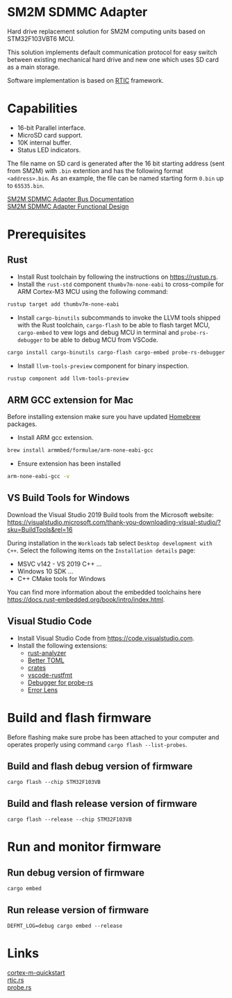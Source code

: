# SM2M SDMMC Adapter

Hard drive replacement solution for SM2M computing units based on STM32F103VBT6 MCU.

This solution implements default communication protocol for easy switch between existing mechanical hard drive and new one which uses SD card as a main storage.

Software implementation is based on [RTIC](https://rtic.rs/1/book/en/preface.html) framework.

# Capabilities
- 16-bit Parallel interface.
- MicroSD card support.
- 10K internal buffer.
- Status LED indicators.

The file name on SD card is generated after the 16 bit starting address (sent from SM2M) with `.bin` extention and has the following format `<address>.bin`. As an example, the file can be named starting form `0.bin` up to `65535.bin`.

[SM2M SDMMC Adapter Bus Documentation](doc/BUS.md)  
[SM2M SDMMC Adapter Functional Design](doc/FUNC.md)

# Prerequisites
## Rust
- Install Rust toolchain by following the instructions on https://rustup.rs.
- Install the `rust-std` component `thumbv7m-none-eabi` to cross-compile for ARM Cortex-M3 MCU using the following command:
```bash
rustup target add thumbv7m-none-eabi
```
- Install `cargo-binutils` subcommands to invoke the LLVM tools shipped with the Rust toolchain, `cargo-flash` to be able to flash target MCU, `cargo-embed` to vew logs and debug MCU in terminal and `probe-rs-debugger` to be able to debug MCU from VSCode.
```bash
cargo install cargo-binutils cargo-flash cargo-embed probe-rs-debugger
```
- Install `llvm-tools-preview` component for binary inspection.
```bash
rustup component add llvm-tools-preview
```

## ARM GCC extension for Mac
Before installing extension make sure you have updated [Homebrew](https://brew.sh) packages.
- Install ARM gcc extension.
```bash
brew install armmbed/formulae/arm-none-eabi-gcc
```
- Ensure extension has been installed
```bash
arm-none-eabi-gcc -v
```

## VS Build Tools for Windows
Download the Visual Studio 2019 Build tools from the Microsoft website: https://visualstudio.microsoft.com/thank-you-downloading-visual-studio/?sku=BuildTools&rel=16

During installation in the `Workloads` tab select `Desktop development with C++`. Select the following items on the `Installation details` page:
- MSVC v142 - VS 2019 C++ ...
- Windows 10 SDK ...
- C++ CMake tools for Windows

You can find more information about the embedded toolchains here https://docs.rust-embedded.org/book/intro/index.html.

## Visual Studio Code
- Install Visual Studio Code from https://code.visualstudio.com.
- Install the following extensions:
    - [rust-analyzer](https://marketplace.visualstudio.com/items?itemName=rust-lang.rust-analyzer)
    - [Better TOML](https://marketplace.visualstudio.com/items?itemName=bungcip.better-toml)
    - [crates](https://marketplace.visualstudio.com/items?itemName=serayuzgur.crates)
    - [vscode-rustfmt](https://marketplace.visualstudio.com/items?itemName=statiolake.vscode-rustfmt)
    - [Debugger for probe-rs](https://marketplace.visualstudio.com/items?itemName=probe-rs.probe-rs-debugger)
    - [Error Lens](https://marketplace.visualstudio.com/items?itemName=usernamehw.errorlens)

# Build and flash firmware
Before flashing make sure probe has been attached to your computer and operates properly using command `cargo flash --list-probes`.

## Build and flash debug version of firmware
```
cargo flash --chip STM32F103VB
```

## Build and flash release version of firmware
```
cargo flash --release --chip STM32F103VB
```

# Run and monitor firmware

## Run debug version of firmware
```
cargo embed
```

## Run release version of firmware
```
DEFMT_LOG=debug cargo embed --release
```

# Links

[cortex-m-quickstart](https://github.com/rust-embedded/cortex-m-quickstart)  
[rtic.rs](https://rtic.rs/1/book/en/)  
[probe.rs](https://probe.rs)